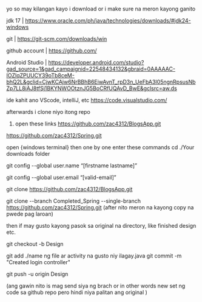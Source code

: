 yo so may kilangan kayo i download or i make sure na meron kayong ganito 

jdk 17    |      https://www.oracle.com/ph/java/technologies/downloads/#jdk24-windows

git       |     https://git-scm.com/downloads/win

github account  | https://github.com/

Android Studio  | https://developer.android.com/studio?gad_source=1&gad_campaignid=22548434132&gbraid=0AAAAAC-IOZlqZPUUCY39oTb8ceM-bhQ2L&gclid=CjwKCAjw6NrBBhB6EiwAvnT_rpD3n_UeFbA3I05ngnRpsusNbZp7LL8iAJ8tfSj1BKYNWOOtznJG5BoCRfUQAvD_BwE&gclsrc=aw.ds

ide  kahit ano VScode, intelliJ, etc
https://code.visualstudio.com/

afterwards i clone niyo itong repo 
1. open these links
https://github.com/zac4312/BlogsApp.git

https://github.com/zac4312/Spring.git

open  {windows terminal} then one by one enter these commands
cd ./Your downloads folder

git config --global user.name “[firstname lastname]”

git config --global user.email “[valid-email]”

git clone https://github.com/zac4312/BlogsApp.git

  git clone --branch Completed_Spring --single-branch https://github.com/zac4312/Spring.git
(after nito meron na kayong copy na pwede pag laroan)

then if may gusto kayong pasok sa original na directory, like finished design etc.

git checkout -b Design

git add ./name ng file ar activity na gusto niy ilagay.java
git commit -m "Created login controller"

git push -u origin Design

(ang gawin nito is mag send siya ng brach or in other words new set ng code sa github repo pero hindi niya palitan ang original ) 




